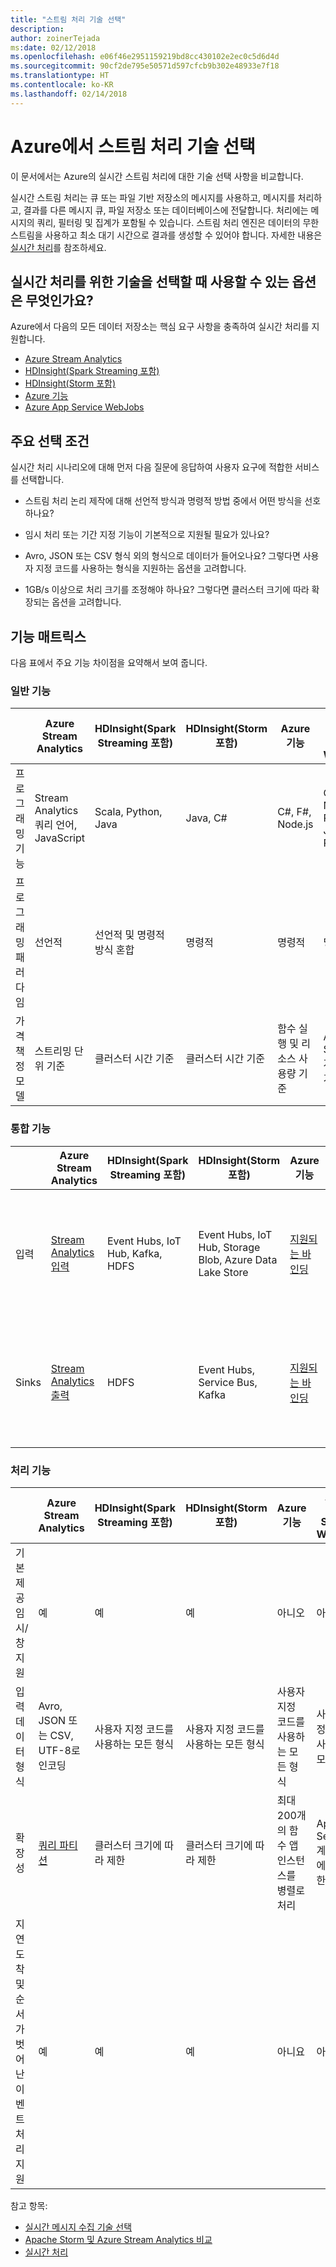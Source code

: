 ```yaml
---
title: "스트림 처리 기술 선택"
description: 
author: zoinerTejada
ms:date: 02/12/2018
ms.openlocfilehash: e06f46e2951159219bd8cc430102e2ec0c5d6d4d
ms.sourcegitcommit: 90cf2de795e50571d597cfcb9b302e48933e7f18
ms.translationtype: HT
ms.contentlocale: ko-KR
ms.lasthandoff: 02/14/2018
---
```

# <a name="choosing-a-stream-processing-technology-in-azure"></a>Azure에서 스트림 처리 기술 선택

이 문서에서는 Azure의 실시간 스트림 처리에 대한 기술 선택 사항을 비교합니다.

실시간 스트림 처리는 큐 또는 파일 기반 저장소의 메시지를 사용하고, 메시지를 처리하고, 결과를 다른 메시지 큐, 파일 저장소 또는 데이터베이스에 전달합니다. 처리에는 메시지의 쿼리, 필터링 및 집계가 포함될 수 있습니다. 스트림 처리 엔진은 데이터의 무한 스트림을 사용하고 최소 대기 시간으로 결과를 생성할 수 있어야 합니다. 자세한 내용은 [실시간 처리](../scenarios/real-time-processing.md)를 참조하세요.

## <a name="what-are-your-options-when-choosing-a-technology-for-real-time-processing"></a>실시간 처리를 위한 기술을 선택할 때 사용할 수 있는 옵션은 무엇인가요?
Azure에서 다음의 모든 데이터 저장소는 핵심 요구 사항을 충족하여 실시간 처리를 지원합니다.
- [Azure Stream Analytics](/azure/stream-analytics/)
- [HDInsight(Spark Streaming 포함)](/azure/hdinsight/spark/apache-spark-streaming-overview)
- [HDInsight(Storm 포함)](/azure/hdinsight/storm/apache-storm-overview)
- [Azure 기능](/azure/azure-functions/functions-overview)
- [Azure App Service WebJobs](/azure/app-service/web-sites-create-web-jobs)

## <a name="key-selection-criteria"></a>주요 선택 조건

실시간 처리 시나리오에 대해 먼저 다음 질문에 응답하여 사용자 요구에 적합한 서비스를 선택합니다.

- 스트림 처리 논리 제작에 대해 선언적 방식과 명령적 방법 중에서 어떤 방식을 선호하나요?

- 임시 처리 또는 기간 지정 기능이 기본적으로 지원될 필요가 있나요?

- Avro, JSON 또는 CSV 형식 외의 형식으로 데이터가 들어오나요? 그렇다면 사용자 지정 코드를 사용하는 형식을 지원하는 옵션을 고려합니다.

- 1GB/s 이상으로 처리 크기를 조정해야 하나요? 그렇다면 클러스터 크기에 따라 확장되는 옵션을 고려합니다. 

## <a name="capability-matrix"></a>기능 매트릭스

다음 표에서 주요 기능 차이점을 요약해서 보여 줍니다. 

### <a name="general-capabilities"></a>일반 기능
| | Azure Stream Analytics | HDInsight(Spark Streaming 포함) | HDInsight(Storm 포함) | Azure 기능 | Azure App Service WebJobs |
| --- | --- | --- | --- | --- | --- | 
| 프로그래밍 기능 | Stream Analytics 쿼리 언어, JavaScript | Scala, Python, Java | Java, C# | C#, F#, Node.js | C#, Node.js, PHP, Java, Python |
| 프로그래밍 패러다임 | 선언적 | 선언적 및 명령적 방식 혼합 | 명령적 | 명령적 | 명령적 |    
| 가격 책정 모델 | 스트리밍 단위 기준 | 클러스터 시간 기준 | 클러스터 시간 기준 | 함수 실행 및 리소스 사용량 기준 | App Service 계획 시간 기준 |  

### <a name="integration-capabilities"></a>통합 기능
| | Azure Stream Analytics | HDInsight(Spark Streaming 포함) | HDInsight(Storm 포함) | Azure 기능 | Azure App Service WebJobs |
| --- | --- | --- | --- | --- | --- | 
| 입력 | [Stream Analytics 입력](/azure/stream-analytics/stream-analytics-define-inputs)  | Event Hubs, IoT Hub, Kafka, HDFS  | Event Hubs, IoT Hub, Storage Blob, Azure Data Lake Store  | [지원되는 바인딩](/azure/azure-functions/functions-triggers-bindings#supported-bindings) | Service Bus, Storage Queues, Storage Blob, Event Hubs, WebHooks, Cosmos DB, Files |
| Sinks |  [Stream Analytics 출력](/azure/stream-analytics/stream-analytics-define-outputs) | HDFS | Event Hubs, Service Bus, Kafka | [지원되는 바인딩](/azure/azure-functions/functions-triggers-bindings#supported-bindings) | Service Bus, Storage Queues, Storage Blob, Event Hubs, WebHooks, Cosmos DB, Files | 

### <a name="processing-capabilities"></a>처리 기능
| | Azure Stream Analytics | HDInsight(Spark Streaming 포함) | HDInsight(Storm 포함) | Azure 기능 | Azure App Service WebJobs |
| --- | --- | --- | --- | --- | --- | 
| 기본 제공 임시/창 지원 | 예 | 예 | 예 | 아니오 | 아니요 |
| 입력 데이터 형식 | Avro, JSON 또는 CSV, UTF-8로 인코딩 | 사용자 지정 코드를 사용하는 모든 형식 | 사용자 지정 코드를 사용하는 모든 형식 | 사용자 지정 코드를 사용하는 모든 형식 | 사용자 지정 코드를 사용하는 모든 형식 |
| 확장성 | [쿼리 파티션](/azure/stream-analytics/stream-analytics-parallelization) | 클러스터 크기에 따라 제한 | 클러스터 크기에 따라 제한 | 최대 200개의 함수 앱 인스턴스를 병렬로 처리 | App Service 계획 용량에 따라 제한 | 
| 지연 도착 및 순서가 벗어난 이벤트 처리 지원 | 예 | 예 | 예 | 아니요 | 아니요 |

참고 항목:

- [실시간 메시지 수집 기술 선택](./real-time-ingestion.md)
- [Apache Storm 및 Azure Stream Analytics 비교](/azure/stream-analytics/stream-analytics-comparison-storm)
- [실시간 처리](../scenarios/real-time-processing.md)
